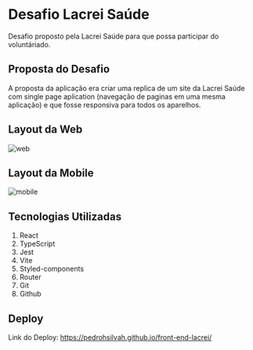 # Desafio Lacrei Saúde

Desafio proposto pela Lacrei Saúde para que possa participar do voluntáriado. 

## Proposta do Desafio

A proposta da aplicação era criar uma replica de um site da Lacrei Saúde com single page aplication (navegação de paginas em uma mesma aplicação) e que fosse responsiva para todos os aparelhos.

## Layout da Web

![web](https://github.com/pedrohsilvah/front-end-lacrei/assets/124065912/f6f63a71-0812-48d0-ab2d-c0eb15eb5820)

## Layout da Mobile

![mobile](https://github.com/pedrohsilvah/front-end-lacrei/assets/124065912/3746e4ed-c36d-4a80-8b40-625170923859)

## Tecnologias Utilizadas
1. React
2. TypeScript
3. Jest
4. Vite
5. Styled-components
6. Router
7. Git
8. Github

## Deploy

Link do Deploy: https://pedrohsilvah.github.io/front-end-lacrei/
